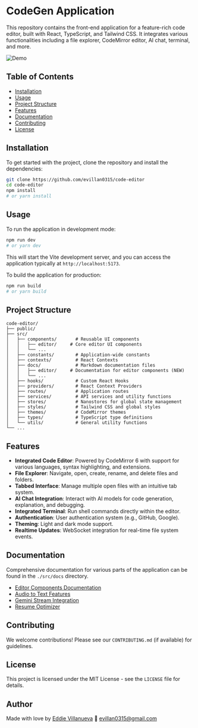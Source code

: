 # CodeGen Application

This repository contains the front-end application for a feature-rich code editor, built with React, TypeScript, and Tailwind CSS. It integrates various functionalities including a file explorer, CodeMirror editor, AI chat, terminal, and more.

![Demo](demo.gif)


## Table of Contents

- [Installation](#installation)
- [Usage](#usage)
- [Project Structure](#project-structure)
- [Features](#features)
- [Documentation](#documentation)
- [Contributing](#contributing)
- [License](#license)

## Installation

To get started with the project, clone the repository and install the dependencies:

```bash
git clone https://github.com/evillan0315/code-editor
cd code-editor
npm install
# or yarn install
```

## Usage

To run the application in development mode:

```bash
npm run dev
# or yarn dev
```

This will start the Vite development server, and you can access the application typically at `http://localhost:5173`.

To build the application for production:

```bash
npm run build
# or yarn build
```

## Project Structure

```
code-editor/
├── public/
├── src/
│   ├── components/       # Reusable UI components
│   │   ├── editor/     # Core editor UI components
│   │   └── ...
│   ├── constants/        # Application-wide constants
│   ├── contexts/         # React Contexts
│   ├── docs/             # Markdown documentation files
│   │   ├── editor/     # Documentation for editor components (NEW)
│   │   └── ...
│   ├── hooks/            # Custom React Hooks
│   ├── providers/        # React Context Providers
│   ├── routes/           # Application routes
│   ├── services/         # API services and utility functions
│   ├── stores/           # Nanostores for global state management
│   ├── styles/           # Tailwind CSS and global styles
│   ├── themes/           # CodeMirror themes
│   ├── types/            # TypeScript type definitions
│   └── utils/            # General utility functions
└── ...
```

## Features

- **Integrated Code Editor**: Powered by CodeMirror 6 with support for various languages, syntax highlighting, and extensions.
- **File Explorer**: Navigate, open, create, rename, and delete files and folders.
- **Tabbed Interface**: Manage multiple open files with an intuitive tab system.
- **AI Chat Integration**: Interact with AI models for code generation, explanation, and debugging.
- **Integrated Terminal**: Run shell commands directly within the editor.
- **Authentication**: User authentication system (e.g., GitHub, Google).
- **Theming**: Light and dark mode support.
- **Realtime Updates**: WebSocket integration for real-time file system events.

## Documentation

Comprehensive documentation for various parts of the application can be found in the `./src/docs` directory.

- [Editor Components Documentation](./src/docs/editor/index.md)
- [Audio to Text Features](./src/docs/audio-to-text.md)
- [Gemini Stream Integration](./src/docs/gemini-stream.md)
- [Resume Optimizer](./src/docs/resume.md)

## Contributing

We welcome contributions! Please see our `CONTRIBUTING.md` (if available) for guidelines.

## License

This project is licensed under the MIT License - see the `LICENSE` file for details.

## Author

Made with love by [Eddie Villanueva](https://github.com/evillan0315)
📧 [evillan0315@gmail.com](mailto:evillan0315@gmail.com)

